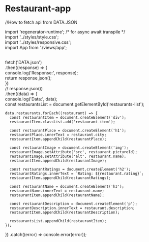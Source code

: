 # Restaurant-app

//How to fetch api from DATA.JSON


import 'regenerator-runtime'; /* for async await transpile */<br>
import '../styles/style.css';<br>
import '../styles/responsive.css';<br>
import App from './views/app';<br><br>

fetch('DATA.json')<br>
   .then((response) => {<br>
    console.log('Response:', response);<br>
    return response.json();<br>
  })<br>
  // response.json())<br>
  .then((data) => {<br>
    console.log('Data:', data);<br>
    const restaurantsList = document.getElementById('restaurants-list');<br>

    data.restaurants.forEach((restaurant) => {
      const restaurantItem = document.createElement('div');
      restaurantItem.classList.add('restaurant-item');

      const restaurantPlace = document.createElement('h1');
      restaurantPlace.innerText = restaurant.city;
      restaurantItem.appendChild(restaurantPlace);

      const restaurantImage = document.createElement('img');
      restaurantImage.setAttribute('src', restaurant.pictureId);
      restaurantImage.setAttribute('alt', restaurant.name);
      restaurantItem.appendChild(restaurantImage);

      const restaurantRatings = document.createElement('h2');
      restaurantRatings.innerText = `Rating: ${restaurant.rating}`;
      restaurantItem.appendChild(restaurantRatings);

      const restaurantName = document.createElement('h3');
      restaurantName.innerText = restaurant.name;
      restaurantItem.appendChild(restaurantName);

      const restaurantDescription = document.createElement('p');
      restaurantDescription.innerText = restaurant.description;
      restaurantItem.appendChild(restaurantDescription);

      restaurantsList.appendChild(restaurantItem);
    });
  })
  .catch((error) => console.error(error));


